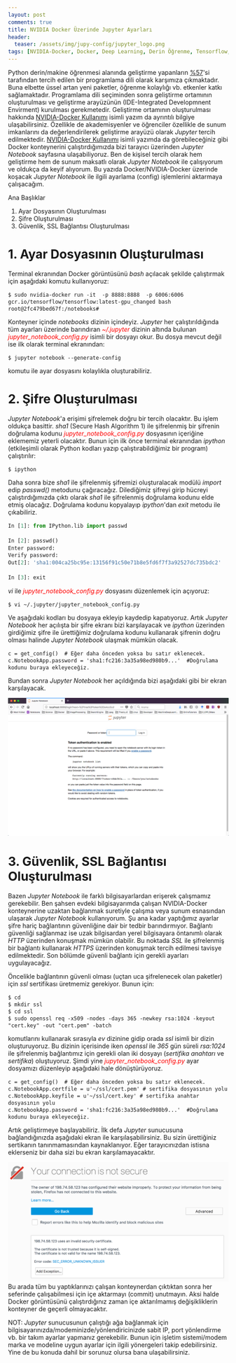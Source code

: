 ```yaml
---
layout: post
comments: true
title: NVIDIA Docker Üzerinde Jupyter Ayarları
header:
  teaser: /assets/img/jupy-config/jupyter_logo.png
tags: [NVIDIA-Docker, Docker, Deep Learning, Derin Öğrenme, Tensorflow, Jupyter, Jupyter Config, Jupyter Notebook]
---
```


   Python derin/makine öğrenmesi alanında geliştirme yapanların [%57](https://towardsdatascience.com/what-is-the-best-programming-language-for-machine-learning-a745c156d6b7)'si tarafından tercih edilen bir programlama dili olarak karşımıza çıkmaktadır.  Buna elbette üssel artan yeni paketler, öğrenme kolaylığı vb. etkenler katkı sağlamaktadır. Programlama dili seçiminden sonra geliştirme ortamının oluşturulması ve geliştirme arayüzünün (IDE-Integrated Developmnent Envirment) kurulması gerekmetedir. Geliştirme ortamının oluşturulması hakkında [NVIDIA-Docker Kullanımı](https://blgnksy.github.io/2018/07/05/nvidia-docker-usage.html) isimli yazım da ayrıntılı bilgiye ulaşabilirsiniz. Özellikle de akademisyenler ve öğrenciler özellikle de sunum imkanlarını da değerlendirilerek geliştirme arayüzü olarak _Jupyter_ tercih edilmektedir. [NVIDIA-Docker Kullanımı](https://blgnksy.github.io/2018/07/05/nvidia-docker-usage.html) isimli yazımda da görebileceğiniz gibi Docker konteynerini çalıştırdığımızda bizi tarayıcı üzerinden _Jupyter Notebook_ sayfasına ulaşabiliyoruz. Ben de kişisel tercih olarak hem geliştirme hem de sunum maksatlı olarak _Jupyter Notebook_ ile çalışıyorum ve oldukça da keyif alıyorum. Bu yazıda Docker/NVIDIA-Docker üzerinde koşacak _Jupyter Notebook_ ile ilgili ayarlama (config) işlemlerini aktarmaya çalışacağım. 

Ana Başlıklar
1. Ayar Dosyasının Oluşturulması
2. Şifre Oluşturulması
3. Güvenlik, SSL Bağlantısı Oluşturulması

# 1. Ayar Dosyasının Oluşturulması

   Terminal ekranından Docker görüntüsünü _bash_ açılacak şekilde çalıştırmak için aşağıdaki komutu kullanıyoruz:

```shell
$ sudo nvidia-docker run -it  -p 8888:8888  -p 6006:6006 gcr.io/tensorflow/tensorflow:latest-gpu_changed bash
root@2fc479bed67f:/notebooks#
```

   Konteyner içinde _notebooks_ dizinin içindeyiz. _Jupyter_ her çalıştırıldığında tüm ayarları üzerinde barındıran <span style="color:red">_~/.jupyter_</span> dizinin altında bulunan <span style="color:red"> _jupyter_notebook_config.py_</span> isimli bir dosyayı okur. Bu dosya mevcut değil ise ilk olarak terminal ekranından:

```shell
$ jupyter notebook --generate-config
```
komutu ile ayar dosyasını kolaylıkla oluşturabiliriz. 

# 2. Şifre Oluşturulması

   _Jupyter Notebook_'a erişimi şifrelemek doğru bir tercih olacaktır. Bu işlem oldukça basittir. _sha1_ (Secure Hash Algorithm 1) ile şifrelenmiş bir şifrenin doğrulama kodunu <span style="color:red"> _jupyter_notebook_config.py_</span> dosyasının içeriğine eklememiz yeterli olacaktır. Bunun için ilk önce terminal ekranından _ipython_ (etkileşimli olarak Python kodları yazıp çalıştırabildiğimiz bir program) çalıştırılır:
   
```shell
$ ipython
```
   Daha sonra bize _sha1_ ile şifrelenmiş şifremizi oluşturalacak modülü _import_ edip _passwd()_ metodunu çağıracağız. Dilediğimiz şifreyi girip hücreyi çalıştırdığımızda çıktı olarak _sha1_ ile şifrelenmiş doğrulama kodunu elde etmiş olacağız. Doğrulama kodunu kopyalayıp _ipython_'dan _exit_ metodu ile çıkabiliriz.
   
```python
In [1]: from IPython.lib import passwd

In [2]: passwd()
Enter password: 
Verify password:  
Out[2]: 'sha1:004ca25bc95e:13156f91c50e71b8e5fd6f7f3a92527dc735bdc2'

In [3]: exit
```
   
   _vi_ ile <span style="color:red"> _jupyter_notebook_config.py_</span> dosyasını düzenlemek için açıyoruz:
   
```shell
$ vi ~/.jupyter/jupyter_notebook_config.py
```

   Ve aşağıdaki kodları bu dosyaya ekleyip kaydedip kapatıyoruz. Artık _Jupyter Notebook_ her açılışta bir şifre ekranı bizi karşılayacak ve _ipython_ üzerinden girdiğimiz şifre ile ürettiğimiz doğrulama kodunu kullanarak şifrenin doğru olması halinde _Jupyter Notebook_ ulaşmak mümkün olacak.

```
c = get_config()  # Eğer daha önceden yoksa bu satır eklenecek.
c.NotebookApp.password = 'sha1:fc216:3a35a98ed980b9...'  #Doğrulama kodunu buraya ekleyeceğiz. 
```
   Bundan sonra _Jupyter Notebook_ her açıldığında bizi aşağıdaki gibi bir ekran karşılayacak.
   
![Jupyter](/assets/img/jupy-config/jupyter_password.png)

# 3. Güvenlik, SSL Bağlantısı Oluşturulması

   Bazen _Jupyter Notebook_ ile farklı bilgisayarlardan erişerek çalışmamız gerekebilir. Ben şahsen evdeki bilgisayarımda çalışan NVIDIA-Docker konteynerine uzaktan bağlanmak suretiyle çalışma veya sunum esnasından ulaşarak  _Jupyter Notebook_ kullanıyorum. Şu ana kadar yaptığımız ayarlar şifre hariç bağlantının güvenliğine dair bir tedbir barındırmıyor. Bağlantı güvenliği sağlanmaz ise uzak bilgisardan yerel bilgisayara öntanımlı olarak _HTTP_ üzerinden konuşmak mümkün olabilir. Bu noktada _SSL_ ile şifrelenmiş bir bağlantı kullanarak _HTTPS_ üzerinden konuşmak tercih edilmesi tavisye edilmektedir. Son bölümde güvenli bağlantı için gerekli ayarları uygulayacağız.
   
   Öncelikle bağlantının güvenli olması (uçtan uca şifrelenecek olan paketler) için _ssl_ sertifikası üretmemiz gerekiyor. Bunun için:
 
```shell
$ cd
$ mkdir ssl
$ cd ssl
$ sudo openssl req -x509 -nodes -days 365 -newkey rsa:1024 -keyout "cert.key" -out "cert.pem" -batch
```   
komutlarını kullanarak sırasıyla _ev_ dizinine gidip orada _ssl_ isimli bir dizin oluşturuyoruz. Bu dizinin içerisinde iken _openssl_ ile _365_ gün süreli _rsa:1024_ ile şifrelenmiş bağlantımız için gerekli olan iki dosyayı (_sertifika anahtarı_ ve _sertifika_) oluştuyoruz. Şimdi yine <span style="color:red"> _jupyter_notebook_config.py_</span> ayar dosyamızı düzenleyip aşağıdaki hale dönüştürüyoruz.

```
c = get_config()  # Eğer daha önceden yoksa bu satır eklenecek.
c.NotebookApp.certfile = u'~/ssl/cert.pem' # sertifika dosyasının yolu
c.NotebookApp.keyfile = u'~/ssl/cert.key' # sertifika anahtar dosyasının yolu
c.NotebookApp.password = 'sha1:fc216:3a35a98ed980b9...'  #Doğrulama kodunu buraya ekleyeceğiz. 
```
   Artık geliştirmeye başlayabiliriz.  İlk defa _Jupyter_ sunucusuna bağlandığınızda aşağıdaki ekran ile karşılaşabilirsiniz. Bu sizin ürettiğiniz sertikanın tanınmamasından kaynaklanıyor. Eğer tarayıcınızdan istisna eklerseniz bir daha sizi bu ekran karşılamayacaktır.
  
 ![Jupyter](/assets/img/jupy-config/jupyter-add-exception.png) 
   Bu arada tüm bu yaptıklarınızı çalışan konteynerdan çıktıktan sonra her seferinde çalışabilmesi için içe aktarmayı (commit) unutmayın. Aksi halde Docker görüntüsünü çalıştırdığınız zaman içe aktarılmamış değişikliklerin konteyner de geçerli olmayacaktır. 

NOT: _Jupyter_ sunucusunun çalıştığı ağa bağlanmak için bilgisayarınızda/modeminizde/yönlendiricinizde sabit IP, port yönlendirme vb. bir takım ayarlar yapmanız gerekebilir. Bunun için işletim sistemi/modem marka ve modeline uygun ayarlar için ilgili yönergeleri takip edebilirsiniz. Yine de bu konuda dahil bir sorunuz olursa bana ulaşabilirsiniz. 

